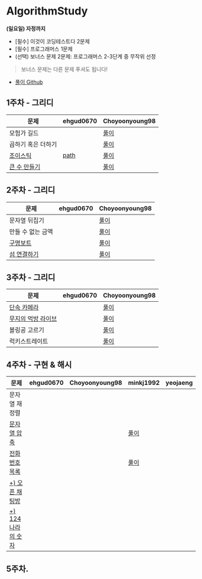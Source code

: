 # AlgorithmStudy

**(일요일) 자정까지**  
- [필수] 이것이 코딩테스트다 2문제
- [필수] 프로그래머스 1문제
- (선택) 보너스 문제 2문제: 프로그래머스 2-3단계 중 무작위 선정
> 보너스 문제는 다른 문제 푸셔도 됩니다! 

- [풀이 Github](https://github.com/ndb796/python-for-coding-test)

## 1주차 - 그리디

| 문제 | ehgud0670 | Choyoonyoung98 |  
| --- | --- | --------- |
| 모험가 길드 |  |  [풀이](yoonyoung/그리디%20/모험가_길드.md) | 
| 곱하기 혹은 더하기 |  |  [풀이](yoonyoung/그리디%20/곱하기_혹은_더하기.md)| 
| [조이스틱](https://programmers.co.kr/learn/courses/30/lessons/42860) | [path](./ehgud0670/그리디/조이스틱.md)   |  [풀이](yoonyoung/그리디%20/조이스틱.md)|
| [큰 수 만들기](https://programmers.co.kr/learn/courses/9899/lessons/55829) |   |  [풀이](yoonyoung/그리디%20/큰_수_만들기.md)|

## 2주차 - 그리디

| 문제 | ehgud0670 | Choyoonyoung98 |  
| --- | --- | --------- |
| 문자열 뒤집기 |  |   [풀이](yoonyoung/그리디%20/문자열_뒤집기.md)| 
| 만들 수 없는 금액 |  |  [풀이](yoonyoung/그리디%20/만들_수_없는_금액.md)| 
| [구명보트](https://programmers.co.kr/learn/courses/30/lessons/42885) |    |  [풀이](yoonyoung/그리디%20/구명보트.md)|
| [섬 연결하기](https://programmers.co.kr/learn/courses/30/lessons/42861) |   |  [풀이](yoonyoung/그리디%20/섬_연결하기.md)|

## 3주차 - 그리디

| 문제 | ehgud0670 | Choyoonyoung98 |  
| --- | --- | --------- |
| [단속 카메라](https://programmers.co.kr/learn/courses/30/lessons/42884) |  |   [풀이](yoonyoung/그리디%20/단속카메라.md)| 
| [무지의 먹방 라이브](https://programmers.co.kr/learn/courses/30/lessons/42891) |  |  [풀이](yoonyoung/그리디%20/무지의_먹방_라이브.md)| 
| 볼링공 고르기 |    |  [풀이](yoonyoung/그리디%20/볼링공_고르기.md)|
| 럭키스트레이트 |   |  [풀이](yoonyoung/그리디%20/섬_연결하기.md)|

## 4주차 - 구현 & 해시

| 문제 | ehgud0670 | Choyoonyoung98 | minkj1992 | yeojaeng |
| --- | --- | --- | --- | --- |
| 문자열 재정렬 |  |  |  |  |
| [문자열 압축](https://programmers.co.kr/learn/courses/30/lessons/60057) |  |  | [풀이](leoo/문자열압축.py) |  |
| [전화번호 목록](https://programmers.co.kr/learn/courses/30/lessons/42577) |  |  | [풀이](leoo/문자열압축.py) |  |
| [+) 오픈 채팅방](https://programmers.co.kr/learn/courses/30/lessons/42888) |   |  |  |  |
| [+) 124 나라의 숫자](https://programmers.co.kr/learn/courses/30/lessons/12899) |   |  |  |  |

## 5주차.
